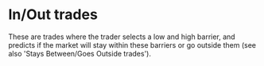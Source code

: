 # In/Out trades

These are trades where the trader selects a low and high barrier, and predicts if the market will stay within these barriers or go outside them (see also 'Stays Between/Goes Outside trades').

